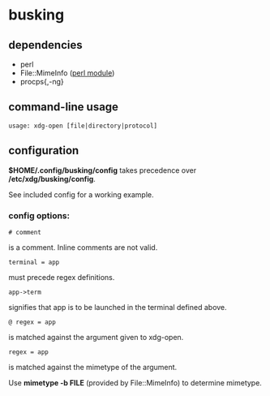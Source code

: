 # busking

## dependencies

* perl
* File::MimeInfo ([perl module](http://search.cpan.org/dist/File-MimeInfo/))
* procps{,-ng}

## command-line usage

    usage: xdg-open [file|directory|protocol]

## configuration

__$HOME/.config/busking/config__ takes precedence over __/etc/xdg/busking/config__.

See included config for a working example.

### config options:

    # comment

is a comment. Inline comments are not valid.

    terminal = app

must precede regex definitions.

    app->term

signifies that app is to be launched in the terminal defined above.

    @ regex = app

is matched against the argument given to xdg-open.

    regex = app

is matched against the mimetype of the argument.

Use __mimetype -b FILE__ (provided by File::MimeInfo) to determine mimetype.
